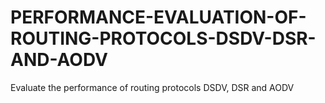 # PERFORMANCE-EVALUATION-OF-ROUTING-PROTOCOLS-DSDV-DSR-AND-AODV
Evaluate the performance of routing protocols DSDV, DSR and AODV
